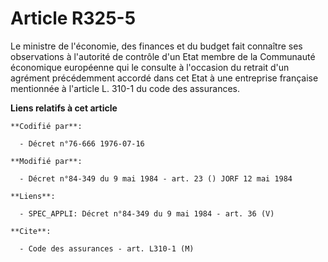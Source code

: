 # Article R325-5

Le ministre de l'économie, des finances et du budget fait connaître ses observations à l'autorité de contrôle d'un Etat
membre de la Communauté économique européenne qui le consulte à l'occasion du retrait d'un agrément précédemment accordé dans
cet Etat à une entreprise française mentionnée à l'article L. 310-1 du code des assurances.

**Liens relatifs à cet article**

	**Codifié par**:

	  - Décret n°76-666 1976-07-16

	**Modifié par**:

	  - Décret n°84-349 du 9 mai 1984 - art. 23 () JORF 12 mai 1984

	**Liens**:

	  - SPEC_APPLI: Décret n°84-349 du 9 mai 1984 - art. 36 (V)

	**Cite**:

	  - Code des assurances - art. L310-1 (M)
